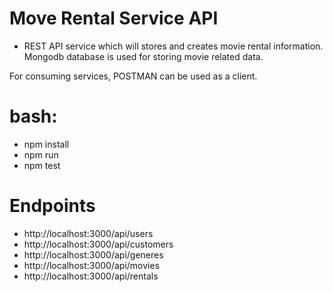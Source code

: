 # Move Rental Service API
- REST API service which will stores  and creates  movie rental information. Mongodb database is used for storing movie related data. 

 For consuming services, POSTMAN can be used as a client.  

# bash:
- npm install
- npm run
- npm test

# Endpoints
- http://localhost:3000/api/users 
- http://localhost:3000/api/customers
- http://localhost:3000/api/generes
- http://localhost:3000/api/movies
- http://localhost:3000/api/rentals

